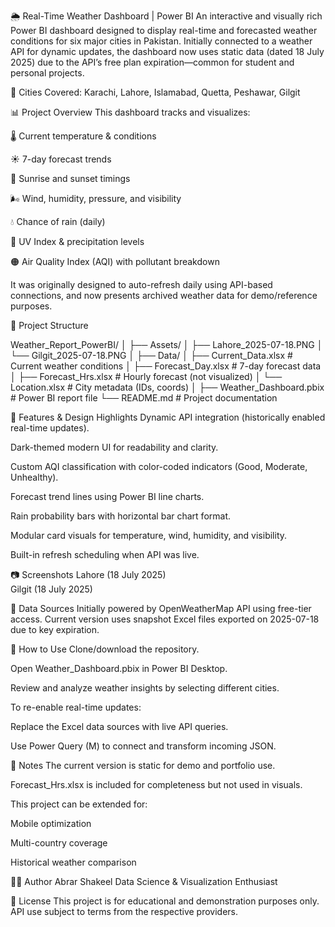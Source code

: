 🌦️ Real-Time Weather Dashboard | Power BI
An interactive and visually rich Power BI dashboard designed to display real-time and forecasted weather conditions for six major cities in Pakistan. Initially connected to a weather API for dynamic updates, the dashboard now uses static data (dated 18 July 2025) due to the API’s free plan expiration—common for student and personal projects.

📍 Cities Covered: Karachi, Lahore, Islamabad, Quetta, Peshawar, Gilgit

📊 Project Overview
This dashboard tracks and visualizes:

🌡️ Current temperature & conditions

☀️ 7-day forecast trends

🌅 Sunrise and sunset timings

🌬️ Wind, humidity, pressure, and visibility

💧 Chance of rain (daily)

🔆 UV Index & precipitation levels

🟠 Air Quality Index (AQI) with pollutant breakdown

It was originally designed to auto-refresh daily using API-based connections, and now presents archived weather data for demo/reference purposes.

📁 Project Structure

Weather_Report_PowerBI/
│
├── Assets/
│   ├── Lahore_2025-07-18.PNG
│   └── Gilgit_2025-07-18.PNG
│
├── Data/
│   ├── Current_Data.xlsx         # Current weather conditions
│   ├── Forecast_Day.xlsx         # 7-day forecast data
│   ├── Forecast_Hrs.xlsx         # Hourly forecast (not visualized)
│   └── Location.xlsx             # City metadata (IDs, coords)
│
├── Weather_Dashboard.pbix        # Power BI report file
└── README.md                     # Project documentation

🧠 Features & Design Highlights
Dynamic API integration (historically enabled real-time updates).

Dark-themed modern UI for readability and clarity.

Custom AQI classification with color-coded indicators (Good, Moderate, Unhealthy).

Forecast trend lines using Power BI line charts.

Rain probability bars with horizontal bar chart format.

Modular card visuals for temperature, wind, humidity, and visibility.

Built-in refresh scheduling when API was live.

📷 Screenshots
Lahore (18 July 2025)	
Gilgit (18 July 2025)

🔗 Data Sources
Initially powered by OpenWeatherMap API using free-tier access. Current version uses snapshot Excel files exported on 2025-07-18 due to key expiration.

🔧 How to Use
Clone/download the repository.

Open Weather_Dashboard.pbix in Power BI Desktop.

Review and analyze weather insights by selecting different cities.

To re-enable real-time updates:

Replace the Excel data sources with live API queries.

Use Power Query (M) to connect and transform incoming JSON.

📌 Notes
The current version is static for demo and portfolio use.

Forecast_Hrs.xlsx is included for completeness but not used in visuals.

This project can be extended for:

Mobile optimization

Multi-country coverage

Historical weather comparison

👨‍💻 Author
Abrar Shakeel
Data Science & Visualization Enthusiast


📄 License
This project is for educational and demonstration purposes only. API use subject to terms from the respective providers.
